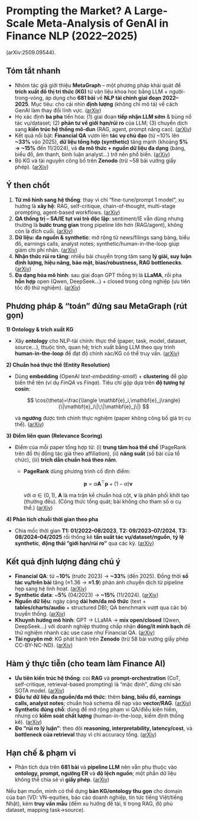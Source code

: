 # Prompting the Market? A Large-Scale Meta-Analysis of GenAI in Finance NLP (2022–2025)
(arXiv:2509.09544).

## Tóm tắt nhanh

* Nhóm tác giả giới thiệu **MetaGraph** – một phương pháp khái quát để **trích xuất đồ thị tri thức (KG)** từ văn liệu khoa học bằng LLM + người-trong-vòng, áp dụng cho **681 bài** về **NLP tài chính giai đoạn 2022–2025**. Mục tiêu: cho cái nhìn **định lượng** (không chỉ mô tả) về cách GenAI làm thay đổi lĩnh vực. ([arXiv][1])
* Họ xác định **ba pha** tiến hóa: (1) giai đoạn **tiếp nhận LLM sớm** & bùng nổ tác vụ/dataset; (2) **phản tư về giới hạn/rủi ro** của LLM; (3) chuyển dịch sang **kiến trúc hệ thống mô-đun** (RAG, agent, prompt nâng cao). ([arXiv][1])
* Kết quả nổi bật: **Financial QA** vươn lên **tác vụ chủ đạo** (từ \~10% lên **\~33%** vào 2025), **dữ liệu tổng hợp (synthetic)** tăng mạnh (khoảng **5% → \~15%** đến 11/2024), và **đa mô thức + nguồn dữ liệu đa dạng** (bảng, biểu đồ, âm thanh, bình luận analyst…) trở nên phổ biến. ([arXiv][1])
* Bộ KG và tài nguyên công bố trên **Zenodo** (trừ \~58 bài vướng giấy phép). ([arXiv][1])

## Ý then chốt

1. **Từ mô hình sang hệ thống**: thay vì chỉ “fine-tune/prompt 1 model”, xu hướng là **xây hệ**: RAG, self-critique, chain-of-thought, multi-stage prompting, agent-based workflows. ([arXiv][1])
2. **QA thống trị – SA/IE tụt vai trò độc lập**: sentiment/IE vẫn dùng nhưng thường là **bước trung gian** trong pipeline lớn hơn (RAG/agent), không còn là đích cuối. ([arXiv][1])
3. **Dữ liệu: đa nguồn & synthetic**: mở rộng từ news/filings sang bảng, biểu đồ, earnings calls, analyst notes; synthetic/human-in-the-loop giúp giảm chi phí nhãn. ([arXiv][1])
4. **Nhận thức rủi ro tăng**: nhiều bài chuyển trọng tâm sang **lý giải, suy luận định lượng, hiệu năng, bảo mật, bias/robustness, RAG bottlenecks**. ([arXiv][1])
5. **Đa dạng hóa mô hình**: sau giai đoạn GPT thống trị là **LLaMA**, rồi pha **hỗn hợp** open (Qwen, DeepSeek…) + closed trong công nghiệp (ưu tiên tốc độ thử nghiệm). ([arXiv][1])

## Phương pháp & “toán” đứng sau MetaGraph (rút gọn)

**1) Ontology & trích xuất KG**

* Xây **ontology** cho NLP-tài chính: thực thể (paper, task, model, dataset, source…), thuộc tính, quan hệ; trích xuất bằng LLM theo quy trình **human-in-the-loop** để đạt độ chính xác/KG có thể truy vấn. ([arXiv][1])

**2) Chuẩn hoá thực thể (Entity Resolution)**

* Dùng **embedding** (OpenAI *text-embedding-small*) + **clustering** để gộp biến thể tên (ví dụ *FinQA* vs *Finqa*). Tiêu chí gộp dựa trên **độ tương tự cosin**:

  $$
  \cos(\theta)=\frac{\langle \mathbf{e}_i,\mathbf{e}_j\rangle}{\|\mathbf{e}_i\|\;\|\mathbf{e}_j\|}
  $$

  và **ngưỡng** được tinh chỉnh thực nghiệm (paper không công bố giá trị cụ thể). ([arXiv][1])

**3) Điểm liên quan (Relevance Scoring)**

* Điểm của mỗi paper tổng hợp từ: (i) **trung tâm hoá thể chế** (PageRank trên đồ thị đồng tác giả theo affiliation), (ii) **năng suất** (số bài của tổ chức), (iii) **trích dẫn chuẩn hoá theo năm**.

  * **PageRank** dùng phương trình cố định điểm:

    $$
    \mathbf{p} = \alpha \mathbf{A}^\top \mathbf{p} + (1-\alpha)\mathbf{v}
    $$

    với $\alpha\in(0,1)$, $\mathbf{A}$ là ma trận kề chuẩn hoá cột, $\mathbf{v}$ là phân phối khởi tạo (thường đều). (Công thức tổng quát; bài không cho tham số α cụ thể.) ([arXiv][1])

**4) Phân tích chuỗi thời gian theo pha**

* Chia mốc thời gian **T1: 01/2022–08/2023**, **T2: 09/2023–07/2024**, **T3: 08/2024–04/2025** rồi thống kê **tần suất tác vụ/dataset/nguồn**, **tỷ lệ synthetic**, **động thái “giới hạn/rủi ro”** qua các kỳ. ([arXiv][1])

## Kết quả định lượng đáng chú ý

* **Financial QA**: từ \~**10%** (trước 2023) → **\~33%** (đến 2025). Đồng thời **số tác vụ/trên bài** tăng (≈1.36 → **≈1.9**) phản ánh chuyển dịch từ pipeline hẹp sang hệ linh hoạt. ([arXiv][1])
* **Synthetic data**: \~**5%** (04/2023) → **\~15%** (11/2024). ([arXiv][1])
* **Nguồn dữ liệu**: ngày càng **dài hơn/đa mô thức** (text + **tables/charts/audio** + structured DB); QA benchmark vượt qua các bộ truyền thống. ([arXiv][1])
* **Khuynh hướng mô hình**: GPT → LLaMA → **mix open/closed** (Qwen, DeepSeek…) với doanh nghiệp thường chấp nhận **đóng/ít minh bạch** để thử nghiệm nhanh các use case như Financial QA. ([arXiv][1])
* **Tài nguyên mở**: KG phát hành trên **Zenodo** (trừ 58 bài vướng giấy phép CC-BY-NC-ND). ([arXiv][1])

## Hàm ý thực tiễn (cho team làm Finance AI)

* **Ưu tiên kiến trúc hệ thống**: coi **RAG** và **prompt-orchestration** (CoT, self-critique, retrieval-based prompting) là “mặc định”, đừng chỉ săn SOTA model. ([arXiv][1])
* **Đầu tư dữ liệu đa nguồn/đa mô thức**: thêm **bảng, biểu đồ, earnings calls, analyst notes**; chuẩn hoá schema để nạp vào **vector/RAG**. ([arXiv][1])
* **Synthetic đúng chỗ**: dùng để mở rộng phạm vi QA/điều kiện hiếm, nhưng có **kiểm soát chất lượng** (human-in-the-loop, kiểm định thống kê). ([arXiv][1])
* **Đo “rủi ro lý luận”**: theo dõi **reasoning, interpretability, latency/cost**, và **bottleneck của retrieval** thay vì chỉ accuracy tổng. ([arXiv][1])

## Hạn chế & phạm vi

* Phân tích dựa trên **681 bài** và **pipeline LLM** nên vẫn phụ thuộc vào **ontology, prompt, ngưỡng ER** và **độ lệch nguồn**; một phần dữ liệu không thể chia sẻ vì **giấy phép**. ([arXiv][1])

Nếu bạn muốn, mình có thể dựng **bản KG/ontology thu gọn** cho domain của bạn (VD: VN-equities, báo cáo doanh nghiệp, tin tức tiếng Việt/tiếng Nhật), kèm **truy vấn mẫu** (đếm xu hướng đề tài, tỉ trọng RAG, độ phủ dataset, mapping task→source).

[1]: https://arxiv.org/html/2509.09544 "Prompting the Market? A Large-Scale Meta-Analysis of GenAI in Finance NLP (2022–2025)"
